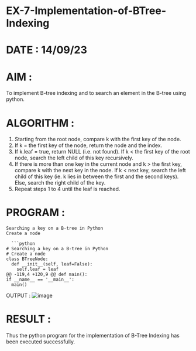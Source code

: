# EX-7-Implementation-of-BTree-Indexing
# DATE : 14/09/23
# AIM :
To implement B-tree indexing and to search an element in the B-tree using python.

# ALGORITHM :
1. Starting from the root node, compare k with the first key of the node.
2. If k = the first key of the node, return the node and the index.
3. If k.leaf = true, return NULL (i.e. not found).
If k < the first key of the root node, search the left child of this key recursively.
4. If there is more than one key in the current node and k > the first key, compare k with the next key in the node. If k < next key, search the left child of this key (ie. k lies in between the first and the second keys). Else, search the right child of the key.
5. Repeat steps 1 to 4 until the leaf is reached.
# PROGRAM :
```
Searching a key on a B-tree in Python
Create a node

  ```python
# Searching a key on a B-tree in Python
# Create a node
class BTreeNode:
  def __init__(self, leaf=False):
    self.leaf = leaf
@@ -119,4 +120,9 @@ def main():
if __name__ == '__main__':
  main()
```
OUTPUT :
![image](https://github.com/Kamali22004796/EX-7-Implementation-of-BTree-Indexing/assets/120567837/e63e7748-d291-4ebb-af00-dd3b8b8de87f)

# RESULT :
Thus the python program for the implementation of B-Tree Indexing has been executed successfully.
